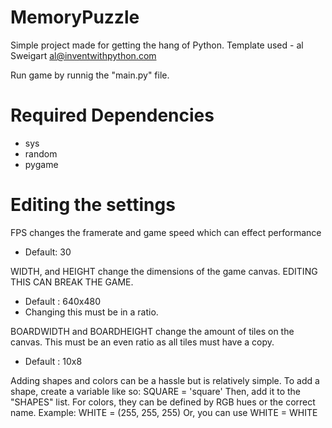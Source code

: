 # MemoryPuzzle
Simple project made for getting the hang of Python. Template used - al Sweigart al@inventwithpython.com

Run game by runnig the "main.py" file.

# Required Dependencies

- sys
- random
- pygame

# Editing the settings
FPS changes the framerate and game speed which can effect performance
- Default: 30
  
WIDTH, and HEIGHT change the dimensions of the game canvas. EDITING THIS CAN BREAK THE GAME.
- Default : 640x480
- Changing this must be in a ratio.

BOARDWIDTH and BOARDHEIGHT change the amount of tiles on the canvas. This must be an even ratio as all tiles must have a copy.
- Default : 10x8

Adding shapes and colors can be a hassle but is relatively simple.
To add a shape, create a variable like so:
  SQUARE = 'square'
Then, add it to the "SHAPES" list.
For colors, they can be defined by RGB hues or the correct name. Example:
  WHITE = (255, 255, 255)
  Or, you can use
  WHITE = WHITE
